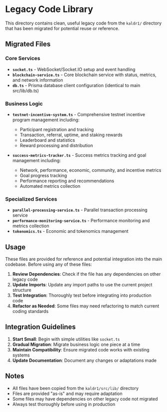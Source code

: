 # Legacy Code Library

This directory contains clean, useful legacy code from the `kaldr1/` directory that has been migrated for potential reuse or reference.

## Migrated Files

### Core Services
- **`socket.ts`** - WebSocket/Socket.IO setup and event handling
- **`blockchain-service.ts`** - Core blockchain service with status, metrics, and network information
- **`db.ts`** - Prisma database client configuration (identical to main src/lib/db.ts)

### Business Logic
- **`testnet-incentive-system.ts`** - Comprehensive testnet incentive program management including:
  - Participant registration and tracking
  - Transaction, referral, uptime, and staking rewards
  - Leaderboard and statistics
  - Reward processing and distribution

- **`success-metrics-tracker.ts`** - Success metrics tracking and goal management including:
  - Network, performance, economic, community, and incentive metrics
  - Goal progress tracking
  - Performance reporting and recommendations
  - Automated metrics collection

### Specialized Services
- **`parallel-processing-service.ts`** - Parallel transaction processing service
- **`performance-monitoring-service.ts`** - Performance monitoring and metrics collection
- **`tokenomics.ts`** - Economic and tokenomics management

## Usage

These files are provided for reference and potential integration into the main codebase. Before using any of these files:

1. **Review Dependencies**: Check if the file has any dependencies on other legacy code
2. **Update Imports**: Update any import paths to use the current project structure
3. **Test Integration**: Thoroughly test before integrating into production code
4. **Refactor as Needed**: Some files may need refactoring to match current coding standards

## Integration Guidelines

1. **Start Small**: Begin with simple utilities like `socket.ts`
2. **Gradual Migration**: Migrate business logic one piece at a time
3. **Maintain Compatibility**: Ensure migrated code works with existing systems
4. **Update Documentation**: Document any changes or adaptations made

## Notes

- All files have been copied from the `kaldr1/src/lib/` directory
- Files are provided "as-is" and may require adaptation
- Some files may have dependencies on other legacy code not migrated
- Always test thoroughly before using in production